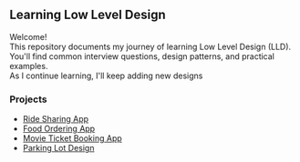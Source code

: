## Learning Low Level Design

Welcome!  
This repository documents my journey of learning Low Level Design (LLD).  
You'll find common interview questions, design patterns, and practical examples.  
As I continue learning, I'll keep adding new designs

### Projects

- [Ride Sharing App](./RideSharingApp/README.md)
- [Food Ordering App](./FoodOrderingApp/README.md)
- [Movie Ticket Booking App](./MovieTicketBookingApp/README.md)
- [Parking Lot Design](./ParkingLotDesign/README.md)

